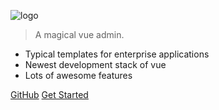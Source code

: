 ![logo](https://wpimg.wallstcn.com/98d033e6-8da0-49b5-afe6-f491f4cd3348.png ':no-zoom')

> A magical vue admin.

- Typical templates for enterprise applications
- Newest development stack of vue
- Lots of awesome features

[GitHub](https://github.com/PanJiaChen/vue-element-admin ":target=_blank")
[Get Started](README.md)

<!-- ![color](#00b887) -->
